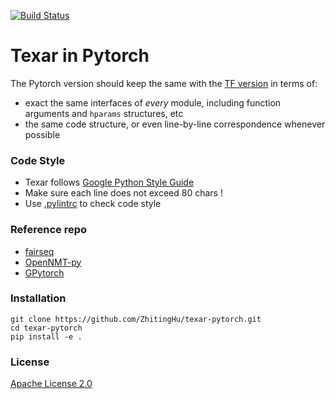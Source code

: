 

[![Build Status](https://travis-ci.com/ZhitingHu/texar-pytorch.svg?token=jLMuFgZqHJTkobCG4qaR&branch=master)](https://travis-ci.com/ZhitingHu/texar-pytorch)

# Texar in Pytorch

The Pytorch version should keep the same with the [TF version](https://github.com/asyml/texar) in terms of:

* exact the same interfaces of *every* module, including function arguments and `hparams` structures, etc
* the same code structure, or even line-by-line correspondence whenever possible


### Code Style

* Texar follows [Google Python Style Guide](http://google.github.io/styleguide/pyguide.html) 
* Make sure each line does not exceed 80 chars !
* Use [.pylintrc](./.pylintrc) to check code style 

### Reference repo

* [fairseq](https://github.com/pytorch/fairseq)
* [OpenNMT-py](https://github.com/OpenNMT/OpenNMT-py)
* [GPytorch](https://github.com/cornellius-gp/gpytorch)

### Installation
```
git clone https://github.com/ZhitingHu/texar-pytorch.git 
cd texar-pytorch
pip install -e .
```

### License
[Apache License 2.0](./LICENSE)
